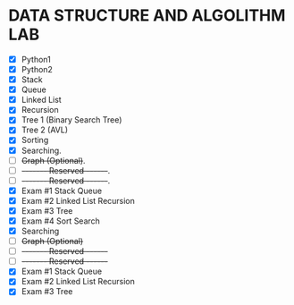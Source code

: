 # DATA STRUCTURE AND ALGOLITHM LAB
- [x] Python1
- [x] Python2
- [x] Stack
- [x] Queue
- [x] Linked List
- [x] Recursion
- [X] Tree 1 (Binary Search Tree)
- [x] Tree 2 (AVL)
- [x] Sorting
- [x] Searching.
- [ ] ~~Graph (Optional)~~.
- [ ] ~~------- Reserved ------~~.
- [ ] ~~------- Reserved ------~~.
- [X] Exam #1 Stack Queue
- [x] Exam #2 Linked List Recursion
- [x] Exam #3 Tree
- [x] Exam #4 Sort Search
- [x] Searching
- [ ] ~~Graph (Optional)~~
- [ ] ~~------- Reserved ------~~
- [ ] ~~------- Reserved ------~~
- [X] Exam #1 Stack Queue
- [x] Exam #2 Linked List Recursion
- [x] Exam #3 Tree
